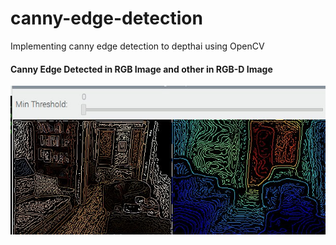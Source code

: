# canny-edge-detection
Implementing canny edge detection to depthai using OpenCV


#### Canny Edge Detected in RGB Image and other in RGB-D Image
![Canny Edge Detected](https://github.com/dhruvsheth-ai/canny-edge-detection/blob/main/canny-edge.jpg)
